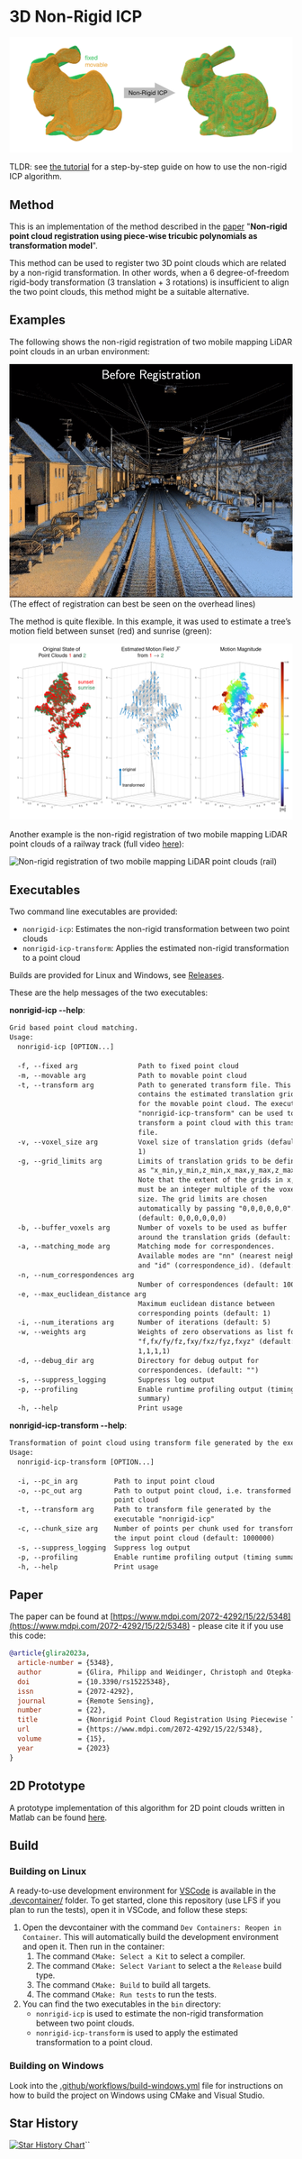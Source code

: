 # 3D Non-Rigid ICP

![header.png](docs/header.png)

TLDR: see [the tutorial](docs/tutorial/README.md) for a step-by-step guide on how to use the non-rigid ICP algorithm.

## Method

This is an implementation of the method described in the [paper](https://www.mdpi.com/2072-4292/15/22/5348) "**Non-rigid point cloud registration using piece-wise tricubic polynomials as transformation model**".

This method can be used to register two 3D point clouds which are related by a non-rigid transformation. In other words, when a 6 degree-of-freedom rigid-body transformation (3 translation + 3 rotations) is insufficient to align the two point clouds, this method might be a suitable alternative.

## Examples

The following shows the non-rigid registration of two mobile mapping LiDAR point clouds in an urban environment:

![Non-rigid registration of two mobile mapping LiDAR point clouds (city)](docs/demo-city.gif)
(The effect of registration can best be seen on the overhead lines)

The method is quite flexible. In this example, it was used to estimate a tree’s motion field between sunset (red) and sunrise (green):

[![Non-rigid registration of two terrestrial LiDAR point clouds of a tree](docs/demo-tls-tree.png)](https://youtu.be/JNK9PtjtBlY?si=9gstIXi2sg1sHg7G)

Another example is the non-rigid registration of two mobile mapping LiDAR point clouds of a railway track (full video [here](https://youtu.be/HtRZxoqb4tc)):

![Non-rigid registration of two mobile mapping LiDAR point clouds (rail)](docs/demo-rail.gif)

## Executables

Two command line executables are provided:
- `nonrigid-icp`: Estimates the non-rigid transformation between two point clouds
- `nonrigid-icp-transform`: Applies the estimated non-rigid transformation to a point cloud

Builds are provided for Linux and Windows, see [Releases](https://github.com/AIT-Assistive-Autonomous-Systems/3D_nonrigid_ICP/releases).

These are the help messages of the two executables:

**nonrigid-icp --help**:

```txt
Grid based point cloud matching.
Usage:
  nonrigid-icp [OPTION...]

  -f, --fixed arg               Path to fixed point cloud
  -m, --movable arg             Path to movable point cloud
  -t, --transform arg           Path to generated transform file. This file
                                contains the estimated translation grids
                                for the movable point cloud. The executable
                                "nonrigid-icp-transform" can be used to
                                transform a point cloud with this transform
                                file.
  -v, --voxel_size arg          Voxel size of translation grids (default:
                                1)
  -g, --grid_limits arg         Limits of translation grids to be defined
                                as "x_min,y_min,z_min,x_max,y_max,z_max".
                                Note that the extent of the grids in x,y,z
                                must be an integer multiple of the voxel
                                size. The grid limits are chosen
                                automatically by passing "0,0,0,0,0,0".
                                (default: 0,0,0,0,0,0)
  -b, --buffer_voxels arg       Number of voxels to be used as buffer
                                around the translation grids (default: 2)
  -a, --matching_mode arg       Matching mode for correspondences.
                                Available modes are "nn" (nearest neighbor)
                                and "id" (correspondence_id). (default: nn)
  -n, --num_correspondences arg
                                Number of correspondences (default: 10000)
  -e, --max_euclidean_distance arg
                                Maximum euclidean distance between
                                corresponding points (default: 1)
  -i, --num_iterations arg      Number of iterations (default: 5)
  -w, --weights arg             Weights of zero observations as list for
                                "f,fx/fy/fz,fxy/fxz/fyz,fxyz" (default:
                                1,1,1,1)
  -d, --debug_dir arg           Directory for debug output for
                                correspondences. (default: "")
  -s, --suppress_logging        Suppress log output
  -p, --profiling               Enable runtime profiling output (timing
                                summary)
  -h, --help                    Print usage
```

**nonrigid-icp-transform --help**:

```txt
Transformation of point cloud using transform file generated by the executable "nonrigid-icp"
Usage:
  nonrigid-icp-transform [OPTION...]

  -i, --pc_in arg         Path to input point cloud
  -o, --pc_out arg        Path to output point cloud, i.e. transformed
                          point cloud
  -t, --transform arg     Path to transform file generated by the
                          executable "nonrigid-icp"
  -c, --chunk_size arg    Number of points per chunk used for transforming
                          the input point cloud (default: 1000000)
  -s, --suppress_logging  Suppress log output
  -p, --profiling         Enable runtime profiling output (timing summary)
  -h, --help              Print usage
```

## Paper

The paper can be found at [https://www.mdpi.com/2072-4292/15/22/5348](https://www.mdpi.com/2072-4292/15/22/5348) - please cite it if you use this code:

```bibtex
@article{glira2023a,
  article-number = {5348},
  author         = {Glira, Philipp and Weidinger, Christoph and Otepka-Schremmer, Johannes and Ressl, Camillo and Pfeifer, Norbert and Haberler-Weber, Michaela},
  doi            = {10.3390/rs15225348},
  issn           = {2072-4292},
  journal        = {Remote Sensing},
  number         = {22},
  title          = {Nonrigid Point Cloud Registration Using Piecewise Tricubic Polynomials as Transformation Model},
  url            = {https://www.mdpi.com/2072-4292/15/22/5348},
  volume         = {15},
  year           = {2023}
}
```

## 2D Prototype

A prototype implementation of this algorithm for 2D point clouds written in Matlab can be found [here](https://github.com/AIT-Assistive-Autonomous-Systems/2D_nonrigid_ICP).

## Build

### Building on Linux

A ready-to-use development environment for [VSCode](https://code.visualstudio.com) is available in the [.devcontainer/](.devcontainer/) folder. To get started, clone this repository (use LFS if you plan to run the tests), open it in VSCode, and follow these steps:
1. Open the devcontainer with the command ``Dev Containers: Reopen in Container``. This will automatically build the development environment and open it. Then run in the container:
    1. The command ``CMake: Select a Kit`` to select a compiler.
    2. The command ``CMake: Select Variant`` to select a the ``Release`` build type.
	  3. The command ``CMake: Build`` to build all targets.
    4. The command ``CMake: Run tests`` to run the tests.
2. You can find the two executables in the ``bin`` directory:
    - ``nonrigid-icp`` is used to estimate the non-rigid transformation between two point clouds.
    - ``nonrigid-icp-transform`` is used to apply the estimated transformation to a point cloud.

### Building on Windows

Look into the [.github/workflows/build-windows.yml](.github/workflows/build-windows.yml) file for instructions on how to build the project on Windows using CMake and Visual Studio.

## Star History

[![Star History Chart](https://api.star-history.com/svg?repos=AIT-Assistive-Autonomous-Systems/3D_nonrigid_ICP&type=Date)](https://www.star-history.com/#AIT-Assistive-Autonomous``-Systems/3D_nonrigid_ICP&Date)``
